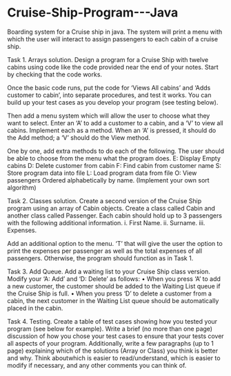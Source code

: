 # Cruise-Ship-Program---Java

Boarding system for a Cruise ship in java. The system will print a menu with which the user will interact to assign passengers to each cabin of a cruise ship.

Task 1. Arrays solution. Design a program for a Cruise Ship with twelve cabins using code like the code provided near the end of your notes. Start by checking that the code works.

Once the basic code runs, put the code for ‘Views All cabins’ and ‘Adds customer to cabin’, into
separate procedures, and test it works. You can build up your test cases as you develop your
program (see testing below).

Then add a menu system which will allow the user to choose what they want to select. Enter an ‘A’
to add a customer to a cabin, and a ‘V’ to view all cabins. Implement each as a method. When an ‘A’
is pressed, it should do the Add method; a ‘V’ should do the View method.

One by one, add extra methods to do each of the following. The user should be able to choose from
the menu what the program does.
E: Display Empty cabins
D: Delete customer from cabin
F: Find cabin from customer name
S: Store program data into file
L: Load program data from file
O: View passengers Ordered alphabetically by name. (Implement your own sort algorithm)

Task 2. Classes solution. Create a second version of the Cruise Ship program using an array of
Cabin objects. Create a class called Cabin and another class called Passenger. Each cabin should hold
up to 3 passengers with the following additional information.
i. First Name.
ii. Surname.
iii. Expenses.

Add an additional option to the menu. ‘T’ that will give the user the option to print the expenses per passenger as well as the total expenses of all passengers. Otherwise, the program should function as in Task 1.

Task 3. Add Queue. Add a waiting list to your Cruise Ship class version.
Modify your ‘A: Add’ and ‘D: Delete’ as follows:
• When you press ‘A’ to add a new customer, the customer should be added to the Waiting List queue if the Cruise Ship is full.
• When you press ‘D’ to delete a customer from a cabin, the next customer in the Waiting List queue should be automatically placed in the cabin.

Task 4. Testing. Create a table of test cases showing how you tested your program (see below for example). Write a brief (no more than one page) discussion of how you chose your test cases to ensure that your tests cover all aspects of your program. Additionally, write a few paragraphs (up to
1 page) explaining which of the solutions (Array or Class) you think is better and why. Think aboutwhich is easier to read/understand, which is easier to modify if necessary, and any other comments you can think of.
